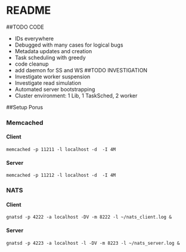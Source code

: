 # README #

##TODO CODE
* IDs everywhere
* Debugged with many cases for logical bugs
* Metadata updates and creation
* Task scheduling with greedy
* code cleanup
* add daemon for SS and WS
##TODO INVESTIGATION
* Investigate worker suspension
* Investigate read simulation
* Automated server bootstrapping
* Cluster environment: 1 Lib, 1 TaskSched, 2 worker


##Setup Porus
### Memcached
#### Client
`memcached -p 11211 -l localhost -d  -I 4M`
#### Server
`memcached -p 11212 -l localhost -d  -I 4M`
### NATS
#### Client
`gnatsd -p 4222 -a localhost -DV -m 8222 -l ~/nats_client.log &`
#### Server
`gnatsd -p 4223 -a localhost -l -DV -m 8223 -l ~/nats_server.log &`




